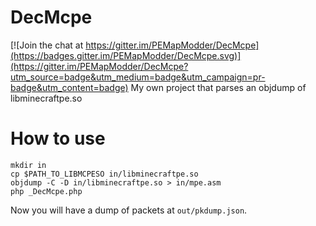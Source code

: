 # DecMcpe

[![Join the chat at https://gitter.im/PEMapModder/DecMcpe](https://badges.gitter.im/PEMapModder/DecMcpe.svg)](https://gitter.im/PEMapModder/DecMcpe?utm_source=badge&utm_medium=badge&utm_campaign=pr-badge&utm_content=badge)
My own project that parses an objdump of libminecraftpe.so

How to use
===
```shell
mkdir in
cp $PATH_TO_LIBMCPESO in/libminecraftpe.so
objdump -C -D in/libminecraftpe.so > in/mpe.asm
php _DecMcpe.php
```

Now you will have a dump of packets at `out/pkdump.json`.
